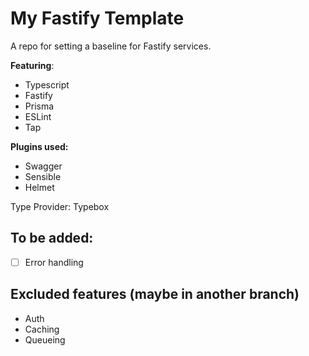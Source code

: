 # My Fastify Template

A repo for setting a baseline for Fastify services. 

**Featuring**:

- Typescript
- Fastify
- Prisma
- ESLint
- Tap

**Plugins used:**
- Swagger
- Sensible
- Helmet

Type Provider: Typebox

## To be added:
- [ ] Error handling

## Excluded features (maybe in another branch)
- Auth
- Caching
- Queueing